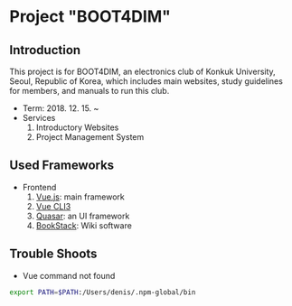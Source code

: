 # Project "BOOT4DIM"

## Introduction

This project is for BOOT4DIM, an electronics club of Konkuk University, Seoul, Republic of Korea, which includes main websites, study guidelines for members, and manuals to run this club.

- Term: 2018. 12. 15. ~
- Services
    1. Introductory Websites
    1. Project Management System

## Used Frameworks

- Frontend
    1. [Vue.js](https://vuejs.org/): main framework
    1. [Vue CLI3](https://cli.vuejs.org/)
    1. [Quasar](https://quasar-framework.org/): an UI framework
    1. [BookStack](https://www.bookstackapp.com/): Wiki software

## Trouble Shoots

- Vue command not found

``` bash
export PATH=$PATH:/Users/denis/.npm-global/bin
```
